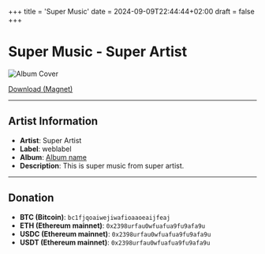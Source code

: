 +++
title = 'Super Music'
date = 2024-09-09T22:44:44+02:00
draft = false
+++

# Super Music - Super Artist

![Album Cover](https://f4.bcbits.com/img/a1076305216_16.jpg)


[Download (Magnet)](magnet:?xt=urn:btih:EXAMPLE_HASH)


---


## Artist Information

- **Artist**: Super Artist
- **Label**: weblabel
- **Album**: [Album name](albumhogehgoge)
- **Description**: This is super music from super artist.

---

## Donation

- **BTC (Bitcoin)**: `bc1fjqoaiwejiwafioaaoeaijfeaj`
- **ETH (Ethereum mainnet)**: `0x2398urfau0wfuafua9fu9afa9u`
- **USDC (Ethereum mainnet)**: `0x2398urfau0wfuafua9fu9afa9u`
- **USDT (Ethereum mainnet)**: `0x2398urfau0wfuafua9fu9afa9u`

